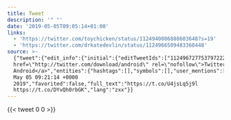 ```yaml
---
title: Tweet
description: '" "'
date: '2019-05-05T09:05:14+01:00'
links:
  - 'https://twitter.com/toychicken/status/1124940086888603648?s=19'
  - 'https://twitter.com/drkatedevlin/status/1124966589483368448'
source: >-
  {"tweet":{"edit_info":{"initial":{"editTweetIds":["1124967277537972225"],"editableUntil":"2019-05-05T10:21:14.503Z","editsRemaining":"5","isEditEligible":true}},"retweeted":false,"source":"<a
  href=\"http://twitter.com/download/android\" rel=\"nofollow\">Twitter for
  Android</a>","entities":{"hashtags":[],"symbols":[],"user_mentions":[],"urls":[{"url":"https://t.co/U4jsLq5j9l","expanded_url":"https://twitter.com/toychicken/status/1124940086888603648?s=19","display_url":"twitter.com/toychicken/sta…","indices":["0","23"]},{"url":"https://t.co/DYvQh0rbGK","expanded_url":"https://twitter.com/drkatedevlin/status/1124966589483368448","display_url":"twitter.com/drkatedevlin/s…","indices":["24","47"]}]},"display_text_range":["0","47"],"favorite_count":"0","id_str":"1124967277537972225","truncated":false,"retweet_count":"0","id":"1124967277537972225","possibly_sensitive":false,"created_at":"Sun
  May 05 09:21:14 +0000
  2019","favorited":false,"full_text":"https://t.co/U4jsLq5j9l
  https://t.co/DYvQh0rbGK","lang":"zxx"}}
---
```

 
    
{{< tweet 0 0 >}}
    

